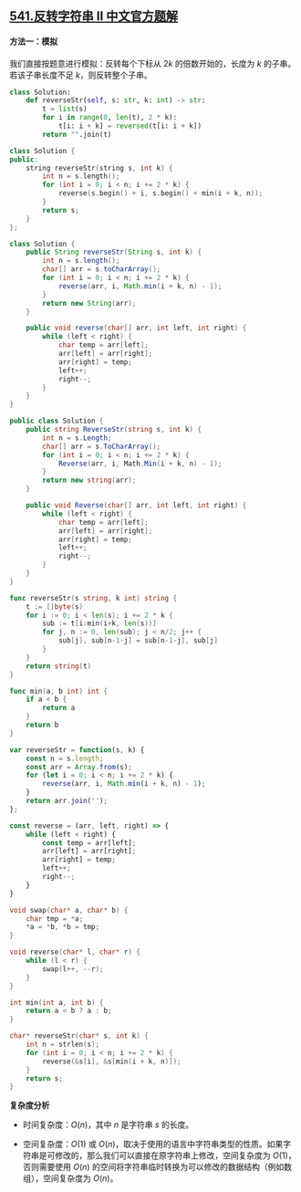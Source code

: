 ## [541.反转字符串 II 中文官方题解](https://leetcode.cn/problems/reverse-string-ii/solutions/100000/fan-zhuan-zi-fu-chuan-ii-by-leetcode-sol-ua7s)
#### 方法一：模拟

我们直接按题意进行模拟：反转每个下标从 $2k$ 的倍数开始的，长度为 $k$ 的子串。若该子串长度不足 $k$，则反转整个子串。

```Python [sol1-Python3]
class Solution:
    def reverseStr(self, s: str, k: int) -> str:
        t = list(s)
        for i in range(0, len(t), 2 * k):
            t[i: i + k] = reversed(t[i: i + k])
        return "".join(t)
```

```C++ [sol1-C++]
class Solution {
public:
    string reverseStr(string s, int k) {
        int n = s.length();
        for (int i = 0; i < n; i += 2 * k) {
            reverse(s.begin() + i, s.begin() + min(i + k, n));
        }
        return s;
    }
};
```

```Java [sol1-Java]
class Solution {
    public String reverseStr(String s, int k) {
        int n = s.length();
        char[] arr = s.toCharArray();
        for (int i = 0; i < n; i += 2 * k) {
            reverse(arr, i, Math.min(i + k, n) - 1);
        }
        return new String(arr);
    }

    public void reverse(char[] arr, int left, int right) {
        while (left < right) {
            char temp = arr[left];
            arr[left] = arr[right];
            arr[right] = temp;
            left++;
            right--;
        }
    }
}
```

```C# [sol1-C#]
public class Solution {
    public string ReverseStr(string s, int k) {
        int n = s.Length;
        char[] arr = s.ToCharArray();
        for (int i = 0; i < n; i += 2 * k) {
            Reverse(arr, i, Math.Min(i + k, n) - 1);
        }
        return new string(arr);
    }

    public void Reverse(char[] arr, int left, int right) {
        while (left < right) {
            char temp = arr[left];
            arr[left] = arr[right];
            arr[right] = temp;
            left++;
            right--;
        }
    }
}
```

```go [sol1-Golang]
func reverseStr(s string, k int) string {
    t := []byte(s)
    for i := 0; i < len(s); i += 2 * k {
        sub := t[i:min(i+k, len(s))]
        for j, n := 0, len(sub); j < n/2; j++ {
            sub[j], sub[n-1-j] = sub[n-1-j], sub[j]
        }
    }
    return string(t)
}

func min(a, b int) int {
    if a < b {
        return a
    }
    return b
}
```

```JavaScript [sol1-JavaScript]
var reverseStr = function(s, k) {
    const n = s.length;
    const arr = Array.from(s);
    for (let i = 0; i < n; i += 2 * k) {
        reverse(arr, i, Math.min(i + k, n) - 1);
    }
    return arr.join('');
};

const reverse = (arr, left, right) => {
    while (left < right) {
        const temp = arr[left];
        arr[left] = arr[right];
        arr[right] = temp;
        left++;
        right--;
    }
}
```

```C [sol1-C]
void swap(char* a, char* b) {
    char tmp = *a;
    *a = *b, *b = tmp;
}

void reverse(char* l, char* r) {
    while (l < r) {
        swap(l++, --r);
    }
}

int min(int a, int b) {
    return a < b ? a : b;
}

char* reverseStr(char* s, int k) {
    int n = strlen(s);
    for (int i = 0; i < n; i += 2 * k) {
        reverse(&s[i], &s[min(i + k, n)]);
    }
    return s;
}
```

**复杂度分析**

- 时间复杂度：$O(n)$，其中 $n$ 是字符串 $s$ 的长度。

- 空间复杂度：$O(1)$ 或 $O(n)$，取决于使用的语言中字符串类型的性质。如果字符串是可修改的，那么我们可以直接在原字符串上修改，空间复杂度为 $O(1)$，否则需要使用 $O(n)$ 的空间将字符串临时转换为可以修改的数据结构（例如数组），空间复杂度为 $O(n)$。